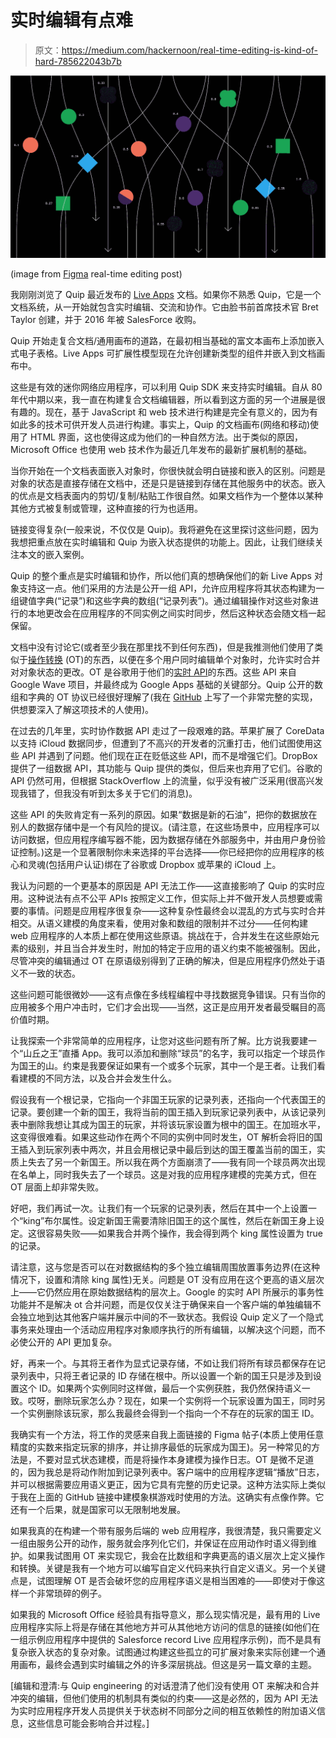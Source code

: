 # 实时编辑有点难

> 原文：<https://medium.com/hackernoon/real-time-editing-is-kind-of-hard-785622043b7b>

![](img/463dfed38d02f8076c78ec6c003030ec.png)

(image from [Figma](https://blog.figma.com/realtime-editing-of-ordered-sequences-c1e6b46fcd67) real-time editing post)

我刚刚浏览了 Quip 最近发布的 [Live Apps](https://quip.com/about/live-apps) 文档。如果你不熟悉 Quip，它是一个文档系统，从一开始就包含实时编辑、交流和协作。它由脸书前首席技术官 Bret Taylor 创建，并于 2016 年被 SalesForce 收购。

Quip 开始走复合文档/通用画布的道路，在最初相当基础的富文本画布上添加嵌入式电子表格。Live Apps 可扩展性模型现在允许创建新类型的组件并嵌入到文档画布中。

这些是有效的迷你网络应用程序，可以利用 Quip SDK 来支持实时编辑。自从 80 年代中期以来，我一直在构建复合文档编辑器，所以看到这方面的另一个进展是很有趣的。现在，基于 JavaScript 和 web 技术进行构建是完全有意义的，因为有如此多的技术可供开发人员进行构建。事实上，Quip 的文档画布(网络和移动)使用了 HTML 界面，这也使得这成为他们的一种自然方法。出于类似的原因，Microsoft Office 也使用 web 技术作为最近几年发布的最新扩展机制的基础。

当你开始在一个文档表面嵌入对象时，你很快就会明白链接和嵌入的区别。问题是对象的状态是直接存储在文档中，还是只是链接到存储在其他服务中的状态。嵌入的优点是文档表面内的剪切/复制/粘贴工作很自然。如果文档作为一个整体以某种其他方式被复制或管理，这种直接的行为也适用。

链接变得复杂(一般来说，不仅仅是 Quip)。我将避免在这里探讨这些问题，因为我想把重点放在实时编辑和 Quip 为嵌入状态提供的功能上。因此，让我们继续关注本文的嵌入案例。

Quip 的整个重点是实时编辑和协作，所以他们真的想确保他们的新 Live Apps 对象支持这一点。他们采用的方法是公开一组 API，允许应用程序将其状态构建为一组键值字典(“记录”)和这些字典的数组(“记录列表”)。通过编辑操作对这些对象进行的本地更改会在应用程序的不同实例之间实时同步，然后这种状态会随文档一起保留。

文档中没有讨论它(或者至少我在那里找不到任何东西)，但是我推测他们使用了类似于[操作转换](https://en.wikipedia.org/wiki/Operational_transformation) (OT)的东西，以便在多个用户同时编辑单个对象时，允许实时合并对对象状态的更改。OT 是谷歌用于他们的[实时 API](https://developers.google.com/google-apps/realtime/overview)的东西。这些 API 来自 Google Wave 项目，并最终成为 Google Apps 基础的关键部分。Quip 公开的数组和字典的 OT 协议已经很好理解了(我在 [GitHub](https://github.com/terrencecrowley/ot-js) 上写了一个非常完整的实现，供想要深入了解这项技术的人使用)。

在过去的几年里，实时协作数据 API 走过了一段艰难的路。苹果扩展了 CoreData 以支持 iCloud 数据同步，但遭到了不高兴的开发者的沉重打击，他们试图使用这些 API 并遇到了问题。他们现在正在贬低这些 API，而不是增强它们。DropBox 提供了一组数据 API，其功能与 Quip 提供的类似，但后来也弃用了它们。谷歌的 API 仍然可用，但根据 StackOverflow 上的流量，似乎没有被广泛采用(很高兴发现我错了，但我没有听到太多关于它们的消息)。

这些 API 的失败肯定有一系列的原因。如果“数据是新的石油”，把你的数据放在别人的数据存储中是一个有风险的提议。(请注意，在这些场景中，应用程序可以访问数据，但应用程序编写器不能，因为数据存储在外部服务中，并由用户身份验证控制。)这是一个显著限制你未来选择的平台选择——你已经把你的应用程序的核心和灵魂(包括用户认证)绑在了谷歌或 Dropbox 或苹果的 iCloud 上。

我认为问题的一个更基本的原因是 API 无法工作——这直接影响了 Quip 的实时应用。这种说法有点不公平 APIs 按照定义工作，但实际上并不做开发人员想要或需要的事情。问题是应用程序很复杂——这种复杂性最终会以混乱的方式与实时合并相交。从语义建模的角度来看，使用对象和数组的限制并不过分——任何构建 web 应用程序的人本质上都在使用这些原语。挑战在于，合并发生在这些原始元素的级别，并且当合并发生时，附加的特定于应用的语义约束不能被强制。因此，尽管冲突的编辑通过 OT 在原语级别得到了正确的解决，但是应用程序仍然处于语义不一致的状态。

这些问题可能很微妙——这有点像在多线程编程中寻找数据竞争错误。只有当你的应用被多个用户冲击时，它们才会出现——当然，这正是应用开发者最受瞩目的高价值时期。

让我探索一个非常简单的应用程序，让您对这些问题有所了解。比方说我要建一个“山丘之王”直播 App。我可以添加和删除“球员”的名字，我可以指定一个球员作为国王的山。约束是我要保证如果有一个或多个玩家，其中一个是王者。让我们看看建模的不同方法，以及合并会发生什么。

假设我有一个根记录，它指向一个非国王玩家的记录列表，还指向一个代表国王的记录。要创建一个新的国王，我将当前的国王插入到玩家记录列表中，从该记录列表中删除我想让其成为国王的玩家，并将该玩家设置为根中的国王。在加班水平，这变得很难看。如果这些动作在两个不同的实例中同时发生，OT 解析会将旧的国王插入到玩家列表中两次，并且会用根记录中最后到达的国王覆盖当前的国王，实质上失去了另一个新国王。所以我在两个方面崩溃了——我有同一个球员两次出现在名单上，同时我失去了一个球员。这是对我的应用程序建模的完美方式，但在 OT 层面上却非常失败。

好吧，我们再试一次。让我们有一个玩家的记录列表，然后在其中一个上设置一个“king”布尔属性。设定新国王需要清除旧国王的这个属性，然后在新国王身上设定。这很容易失败——如果我合并两个操作，我会得到两个 king 属性设置为 true 的记录。

请注意，这与您是否可以在对数据结构的多个独立编辑周围放置事务边界(在这种情况下，设置和清除 king 属性)无关。问题是 OT 没有应用在这个更高的语义层次上——它仍然应用在原始数据结构的层次上。Google 的实时 API 所展示的事务性功能并不是解决 ot 合并问题，而是仅仅关注于确保来自一个客户端的单独编辑不会独立地到达其他客户端并展示中间的不一致状态。我假设 Quip 定义了一个隐式事务来处理由一个活动应用程序对象顺序执行的所有编辑，以解决这个问题，而不必使公开的 API 更加复杂。

好，再来一个。与其将王者作为显式记录存储，不如让我们将所有球员都保存在记录列表中，只将王者记录的 ID 存储在根中。所以设置一个新的国王只是涉及到设置这个 ID。如果两个实例同时这样做，最后一个实例获胜，我仍然保持语义一致。哎呀，删除玩家怎么办？现在，如果一个实例将一个玩家设置为国王，同时另一个实例删除该玩家，那么我最终会得到一个指向一个不存在的玩家的国王 ID。

我确实有一个方法，将工作的灵感来自我上面链接的 Figma 帖子(本质上使用任意精度的实数来指定玩家的排序，并让排序最低的玩家成为国王)。另一种常见的方法是，不要对显式状态建模，而是将操作本身建模为操作日志。OT 是微不足道的，因为我总是将动作附加到记录列表中。客户端中的应用程序逻辑“播放”日志，并可以根据需要应用语义更正，因为它具有完整的历史记录。这种方法实际上类似于我在上面的 GitHub 链接中建模象棋游戏时使用的方法。这确实有点像作弊。它还有一个后果，就是国家可以无限制地发展。

如果我真的在构建一个带有服务后端的 web 应用程序，我很清楚，我只需要定义一组由服务公开的动作，服务就会序列化它们，并保证在应用动作时语义得到维护。如果我试图用 OT 来实现它，我会在比数组和字典更高的语义层次上定义操作和转换。关键是我有一个地方可以编写自定义代码来执行自定义语义。另一个关键点是，试图理解 OT 是否会破坏您的应用程序语义是相当困难的——即使对于像这样一个非常琐碎的例子。

如果我的 Microsoft Office 经验具有指导意义，那么现实情况是，最有用的 Live 应用程序实际上将是存储在其他地方并可从其他地方访问的信息的链接(如他们在一组示例应用程序中提供的 Salesforce record Live 应用程序示例)，而不是具有复杂嵌入状态的复杂对象。试图通过构建这些孤立的可扩展对象来实际创建一个通用画布，最终会遇到实时编辑之外的许多深层挑战。但这是另一篇文章的主题。

[编辑和澄清:与 Quip engineering 的对话澄清了他们没有使用 OT 来解决和合并冲突的编辑，但他们使用的机制具有类似的约束——这是必然的，因为 API 无法为实时应用程序开发人员提供关于状态树不同部分之间的相互依赖性的附加语义信息，这些信息可能会影响合并过程。]